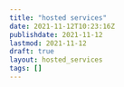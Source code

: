 ```yaml
---
title: "hosted services"
date: 2021-11-12T10:23:16Z
publishdate: 2021-11-12
lastmod: 2021-11-12
draft: true
layout: hosted_services
tags: []
---
```

